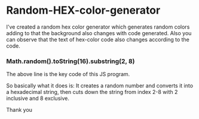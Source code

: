 # Random-HEX-color-generator

I've created a random hex color generator which generates random colors adding to that the background also changes with code generated.
Also you can observe that the text of hex-color code also changes according to the code.

<h3>Math.random().toString(16).substring(2, 8)</h3>

The above line is the key code of this JS program.

So basically what it does is:
It creates a random number and converts it into a hexadecimal string, then cuts down the string from index 2-8 with 2 inclusive and 8 exclusive.

Thank you
